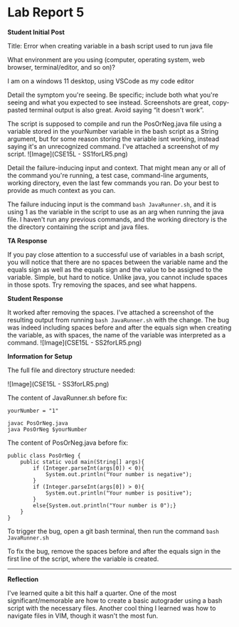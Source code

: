 # Lab Report 5

**Student Initial Post**

Title: Error when creating variable in a bash script used to run java file

What environment are you using (computer, operating system, web browser, terminal/editor, and so on)?

I am on a windows 11 desktop, using VSCode as my code editor

Detail the symptom you're seeing. Be specific; include both what you're seeing and what you expected to see instead. Screenshots are great, copy-pasted terminal output is also great. Avoid saying “it doesn't work”.

The script is supposed to compile and run the PosOrNeg.java file using a variable stored in the yourNumber variable in the bash script as a String argument, but for some reason storing the variable isnt working, instead saying it's an unrecognized command. I've attached a screenshot of my script.
![Image](CSE15L - SS1forLR5.png)

Detail the failure-inducing input and context. That might mean any or all of the command you're running, a test case, command-line arguments, working directory, even the last few commands you ran. Do your best to provide as much context as you can.

The failure inducing input is the command `bash JavaRunner.sh`, and it is using 1 as the variable in the script to use as an arg when running the java file. I haven't run any previous commands, and the working directory is the the directory containing the script and java files. 

**TA Response**

If you pay close attention to a successful use of variables in a bash script, you will notice that there are no spaces between the variable name and the equals sign as well as the equals sign and the value to be assigned to the variable. Simple, but hard to notice. Unlike java, you cannot include spaces in those spots. Try removing the spaces, and see what happens.

**Student Response**

It worked after removing the spaces. I've attached a screenshot of the resulting output from running `bash JavaRunner.sh` with the change. The bug was indeed including spaces before and after the equals sign when creating the variable, as with spaces, the name of the variable was interpreted as a command.
![Image](CSE15L - SS2forLR5.png)

**Information for Setup**

The full file and directory structure needed:

![Image](CSE15L - SS3forLR5.png)

The content of JavaRunner.sh before fix:
```
yourNumber = "1"

javac PosOrNeg.java
java PosOrNeg $yourNumber
```

The content of PosOrNeg.java before fix:
```
public class PosOrNeg {
    public static void main(String[] args){
        if (Integer.parseInt(args[0]) < 0){
            System.out.println("Your number is negative");
        }
        if (Integer.parseInt(args[0]) > 0){
            System.out.println("Your number is positive");
        }
        else{System.out.println("Your number is 0");}
    }
}
```

To trigger the bug, open a git bash terminal, then run the command `bash JavaRunner.sh`

To fix the bug, remove the spaces before and after the equals sign in the first line of the script, where the variable is created.

---
**Reflection**

I've learned quite a bit this half a quarter. One of the most significant/memorable are how to create a basic autograder using a bash script with the necessary files. Another cool thing I learned was how to navigate files in VIM, though it wasn't the most fun.
